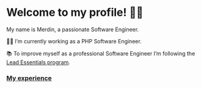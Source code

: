 # Welcome to my profile! 👋🏻 

My name is Merdin, a passionate Software Engineer. 

👨‍💻 I’m currently working as a PHP Software Engineer.

📚 To improve myself as a professional Software Engineer I’m following the [Lead Essentials program](https://iosacademy.essentialdeveloper.com/p/ios-lead-essentials/).

### [My experience](https://github.com/Merdin/Merdin/blob/master/resume.md)

